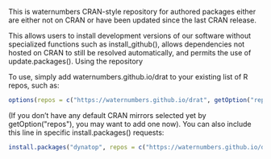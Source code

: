 This is waternumbers CRAN-style repository for authored packages either are either not on CRAN or have been updated since the last CRAN release.

This allows users to install development versions of our software without specialized functions such as install_github(), allows dependencies not hosted on CRAN to still be resolved automatically, and permits the use of update.packages().
Using the repository

To use, simply add waternumbers.github.io/drat to your existing list of R repos, such as:

```r
options(repos = c("https://waternumbers.github.io/drat", getOption("repos"))
```

(If you don’t have any default CRAN mirrors selected yet by getOption("repos"), you may want to add one now). You can also include this line in specific install.packages() requests:

```r
install.packages("dynatop", repos = c("https://waternumbers.github.io/drat", "http://cran.rstudio.com"))
```
